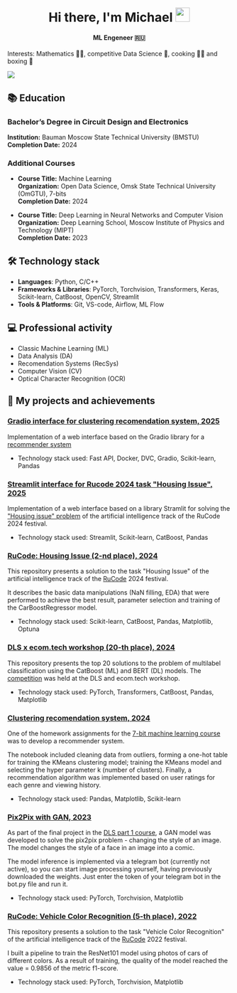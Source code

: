 <h1 align="center">Hi there, I'm Michael</a> 
<img src="https://github.com/blackcater/blackcater/raw/main/images/Hi.gif" height="32" width="32"/></h1>
<h4 align="center"> ML Engeneer 🇷🇺</h4>

Interests: Mathematics 👨‍🎓, competitive Data Science 🥇, cooking 👨‍🍳 and boxing 🥊

![](https://github-profile-summary-cards.vercel.app/api/cards/profile-details?username=michael-bmstu&theme=transparent)

## 📚 Education

### Bachelor’s Degree in Circuit Design and Electronics
**Institution:** Bauman Moscow State Technical University (BMSTU)  
**Completion Date:** 2024 

### Additional Courses

- **Course Title:** Machine Learning  
  **Organization:** Open Data Science, Omsk State Technical University (OmGTU), 7-bits  
  **Completion Date:** 2024  

- **Course Title:** Deep Learning in Neural Networks and Computer Vision  
  **Organization:** Deep Learning School, Moscow Institute of Physics and Technology (MIPT)  
  **Completion Date:** 2023  

## 🛠 Technology stack

- **Languages**: Python, C/C++
- **Frameworks & Libraries**:  PyTorch, Torchvision, Transformers, Keras, Scikit-learn, CatBoost, OpenCV, Streamlit
- **Tools & Platforms**: Git, VS-code, Airflow, ML Flow

## 💻 Professional activity
- Classic Machine Learning (ML)
- Data Analysis (DA)
- Recomendation Systems (RecSys)
- Computer Vision (CV)
- Optical Character Recognition (OCR)

## 💼 My projects and achievements

### [Gradio interface for clustering recomendation system, 2025](https://github.com/michael-bmstu/recsys-gradio)

Implementation of a web interface based on the Gradio library for a [recommender system](https://github.com/michael-bmstu/clustering_recomend_system)

* Technology stack used: Fast API, Docker, DVC, Gradio, Scikit-learn, Pandas

### [Streamlit interface for Rucode 2024 task "Housing Issue", 2025](https://github.com/michael-bmstu/house-issue-prod)

Implementation of a web interface based on a library Stramlit for solving the ["Housing issue" problem](https://github.com/michael-bmstu/RuCode_2024)
of the artificial intelligence track of the RuCode 2024 festival.

* Technology stack used: Streamlit, Scikit-learn, CatBoost, Pandas

### [RuCode: Housing Issue (2-nd place), 2024](https://github.com/michael-bmstu/RuCode_2024)

This repository presents a solution to the task "Housing Issue" of the artificial intelligence track of the [RuCode](https://rucode.net/) 2024 festival.

It describes the basic data manipulations (NaN filling, EDA) that were performed to achieve the best result, parameter selection and training of the CarBoostRegressor model.

* Technology stack used: Scikit-learn, CatBoost, Pandas, Matplotlib, Optuna


### [DLS x ecom.tech workshop (20-th place), 2024](https://github.com/michael-bmstu/ecom-t_x_dls)

This repository presents the top 20 solutions to the problem of multilabel classification using the CatBoost (ML) and BERT (DL) models.
The [competition](https://ods.ai/competitions/dls_ecomtech) was held at the DLS and ecom.tech workshop.

* Technology stack used: PyTorch, Transformers, CatBoost, Pandas, Matplotlib


### [Clustering recomendation system, 2024](https://github.com/michael-bmstu/clustering_recomend_system)

One of the homework assignments for the [7-bit machine learning course](https://github.com/7bits/ml-courses-7bits) was to develop a recommender system.

The notebook included cleaning data from outliers, forming a one-hot table for training the KMeans clustering model; 
training the KMeans model and selecting the hyper parameter k (number of clusters). 
Finally, a recommendation algorithm was implemented based on user ratings for each genre and viewing history.

* Technology stack used: Pandas, Matplotlib, Scikit-learn


### [Pix2Pix with GAN, 2023](https://github.com/michael-bmstu/pix2pix_gan)

As part of the final project in the [DLS part 1 course](https://dls.samcs.ru/courses), a GAN model was developed to solve the pix2pix problem - changing the style of an image. The model changes the style of a face in an image into a comic.

The model inference is implemented via a telegram bot (currently not active), so you can start image processing yourself, having previously downloaded the weights. Just enter the token of your telegram bot in the bot.py file and run it.

* Technology stack used: PyTorch, Torchvision, Matplotlib

### [RuCode: Vehicle Color Recognition (5-th place), 2022](https://github.com/michael-bmstu/RuCode_2022)
This repository presents a solution to the task "Vehicle Color Recognition" of the artificial intelligence track of the [RuCode](https://rucode.net/) 2022 festival.

I built a pipeline to train the ResNet101 model using photos of cars of different colors. As a result of training, the quality of the model reached the value = 0.9856 of the metric f1-score.

* Technology stack used: PyTorch, Torchvision, Matplotlib
